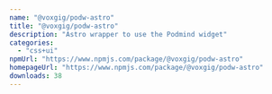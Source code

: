 ```yaml
---
name: "@voxgig/podw-astro"
title: "@voxgig/podw-astro"
description: "Astro wrapper to use the Podmind widget"
categories:
  - "css+ui"
npmUrl: "https://www.npmjs.com/package/@voxgig/podw-astro"
homepageUrl: "https://www.npmjs.com/package/@voxgig/podw-astro"
downloads: 38
---
```

